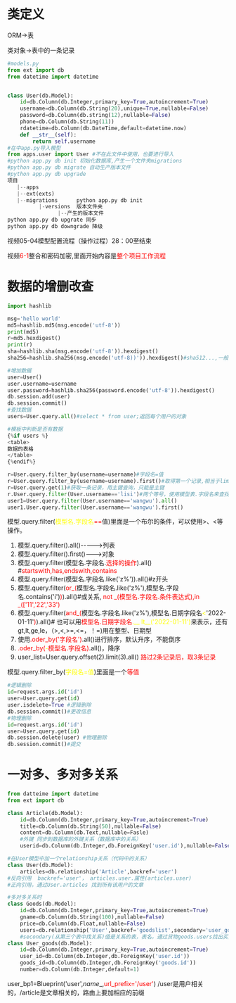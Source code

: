 # 类定义

ORM->表

类对象->表中的一条记录

```python
#models.py
from ext import db
from datetime import datetime


class User(db.Model):
    id=db.Column(db.Integer,primary_key=True,autoincrement=True)
    username=db.Column(db.String(20),unique=True,nullable=False)
    password=db.Column(db.string(12),nullable=False)
    phone=db.Column(db.String(11))
    rdatetime=db.Column(db.DateTime,default=datetime.now)
    def __str__(self):
        return self.username
#在中app.py导入模型
from apps.user import User #不在此文件中使用，也要进行导入
#python app.py db init 初始化数据库,产生一个文件夹migrations
#python app.py db migrate 自动生产版本文件
#python app.py db upgrade
项目
   |--apps
   |--ext(exts)
   |--migrations      python app.py db init
          |-versions  版本文件夹
                |--产生的版本文件    
python app.py db upgrate 同步
python app.py db downgrade 降级
```

视频05-04模型配置流程（操作过程）28：00至结束

视频<font color=red>6-1</font>整合和密码加密,里面开始内容是<font color=red>整个项目工作流程</font>

# 数据的增删改查

```python
import hashlib

msg='hello world'
md5=hashlib.md5(msg.encode('utf-8'))
print(md5)
r=md5.hexdigest()
print(r)
sha=hashlib.sha(msg.encode('utf-8')).hexdigest()
sha256=hashlib.sha256(msg.encode('utf-8))')).hexdigest()#sha512...,一般合适256的密码

#增加数据
user=User()
user.username=username
user.password=hashlib.sha256(password.encode('utf-8')).hexdigest()
db.session.add(user)
db.session.commit()
#查找数据
users=User.query.all()#select * from user;返回每个用户的对象

#模板中判断是否有数据
{%if users %}
<table>
数据的表格
</table>
{%endif%}

r=User.query.filter_by(username=username)#字段名=值
r=User.query.filter_by(username=username).first()#取得第一个记录,相当于limit(1)，这里必须是等值。
r=User.query.get(1)#获取一条记录，用主键查询，只能是主键
r.User.query.filter(User.username=='lisi')#两个等号，使用模型表.字段名来查找
user1=User.query.filter(User.username=='wangwu').all()
user1.User.query.filter(User.username=='wangwu').first()
```

模型.query.filter(<font color=yellow>模型名.字段名</font><font color=red>==</font>值)里面是一个布尔的条件，可以使用>、<等操作。

1. 模型.query.filter().all()----->列表
2. 模型.query.filter().first()--->对象
3. 模型.query.filter(模型名.字段名.<font color=red>选择的操作</font>).all()  #<font color=red>startswith,has,endswith,contains</font>
4. 模型.query.filter(模型名.字段名.like('z%')).all()#z开头
5. 模型.query.filter(<font color=red>or_(</font>模型名.字段名.like('z%'),模型名.字段名.contains('i')<font color=red>)</font>).all()#或关系, <font color=red>not _(模型名.字段名.条件表达式),in _(['11','22','33')</font>
6. 模型.query.filter(<font color=red>and_(</font>模型名.字段名.like('z%'),模型名.日期字段名<font color=yellow><</font>'2022-01-11'<font color=red>)</font>).all()# 也可以用<font color=red>模型名.日期字段名</font><font color=yellow>.__ lt__('2022-01-11')</font>来表示，还有gt,lt,ge,le，（>,<,>=,<=，！=)用在整型、日期型 
7. 使用<font color=red>.oder_by('字段名')</font>.all()进行排序，默认升序，不能倒序
8. <font color=red>.oder_by(</font><font color=yellow>-</font><font color=red>模型名.字段名)</font>.all()，降序
9. user_list=User.query.offset(2).limit(3).all() <font color=red>路过2条记录后，取3条记录</font>

模型.query.filter_by(<font color=yellow>字段名=值</font>)里面是一个<font color=red>等值</font>

```python
#逻辑删除
id=request.args.id('id')
user=User.query.get(id)
user.isdelete=True #逻辑删除
db.session.commit()#更改信息
#物理删除
id=request.args.id('id')
user=User.query.get(id)
db.session.delete(user) #物理删除
db.session.commit()#提交
```

# 一对多、多对多关系

```python
from datteime import datetime
from ext import db

class Article(db.Model):
    id=db.Column(db.Integer,primary_key=True,autoincrement=True)
    title=db.Column(db.String(50),nullable=False)
    content=db.Column(db.Text,nullable=Fasle)
    #外键 同步到数据库的外键关系（数据库中的关系）
    userid=db.Colunm(db.Integer,db.ForeignKey('user.id'),nullable=False) 

#在User模型中加一个relationship关系（代码中的关系）
class User(db.Model):
    articles=db.relationship('Article',backref='user')
#反向引用  backref='user'， articles.user.属性(articles.user)
#正向引用，通过User.articles 找到所有该用户的文章
```

```python
#多对多关系时
class Goods(db.Model):
    id=db.Column(db.Integer,primary_key=True,autoincrement=True)
    gname=db.Column(db.String(100),nullable=False)
    price=db.Column(db.Float,nullable=False)
    users=db.relationship('User',backref='goodslist',secondary='user_goods')
    #secondary(从第三个表中找关系)值是关系的表，表名，通过货物goods.users找出买货物的人，通过人找出买的东西user.goodslist
class User_goods(db.Model):
    id=db.Column(db.Integer,primary_key=True,autoincrement=True)
    user_id=db.Column(db.Integer,db.ForeignKey('user.id'))
    goods_id=db.Column(db.Integer,db.ForeignKey('goods.id'))
    number=db.Column(db.Integer,default=1)
```

user_bp1=Blueprint('user',_name__,<font color=red>url_prefix='/user'</font>) /user是用户相关的，/article是文章相关的，路由上要加相应的前缀